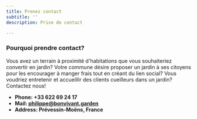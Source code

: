 ```yaml
---
title: Prenez contact
subtitle: ''
description: Prise de contact

---
```

### Pourquoi prendre contact?

Vous avez un terrain à proximité d'habitations que vous souhaiteriez convertir en jardin? Votre commune désire proposer un jardin à ses citoyens pour les encourager à manger frais tout en créant du lien social? Vous voudriez entretenir et accueillir des clients cueilleurs dans un jardin?  
Contactez nous!

* **Phone: +33 622 69 24 17**
* **Mail: philippe@bonvivant.garden**
* **Address: Prévessin-Moëns, France**

